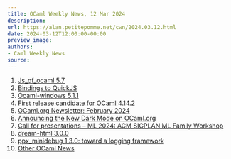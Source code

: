 ```yaml
---
title: OCaml Weekly News, 12 Mar 2024
description:
url: https://alan.petitepomme.net/cwn/2024.03.12.html
date: 2024-03-12T12:00:00-00:00
preview_image:
authors:
- Caml Weekly News
source:
---
```


<ol><li><a href="https://alan.petitepomme.net/cwn/2024.03.12.html#1">Js_of_ocaml 5.7</a></li><li><a href="https://alan.petitepomme.net/cwn/2024.03.12.html#2">Bindings to QuickJS</a></li><li><a href="https://alan.petitepomme.net/cwn/2024.03.12.html#3">Ocaml-windows 5.1.1</a></li><li><a href="https://alan.petitepomme.net/cwn/2024.03.12.html#4">First release candidate for OCaml 4.14.2</a></li><li><a href="https://alan.petitepomme.net/cwn/2024.03.12.html#5">OCaml.org Newsletter: February 2024</a></li><li><a href="https://alan.petitepomme.net/cwn/2024.03.12.html#6">Announcing the New Dark Mode on OCaml.org</a></li><li><a href="https://alan.petitepomme.net/cwn/2024.03.12.html#7">Call for presentations &ndash; ML 2024: ACM SIGPLAN ML Family Workshop</a></li><li><a href="https://alan.petitepomme.net/cwn/2024.03.12.html#8">dream-html 3.0.0</a></li><li><a href="https://alan.petitepomme.net/cwn/2024.03.12.html#9">ppx_minidebug 1.3.0: toward a logging framework</a></li><li><a href="https://alan.petitepomme.net/cwn/2024.03.12.html#10">Other OCaml News</a></li></ol>
